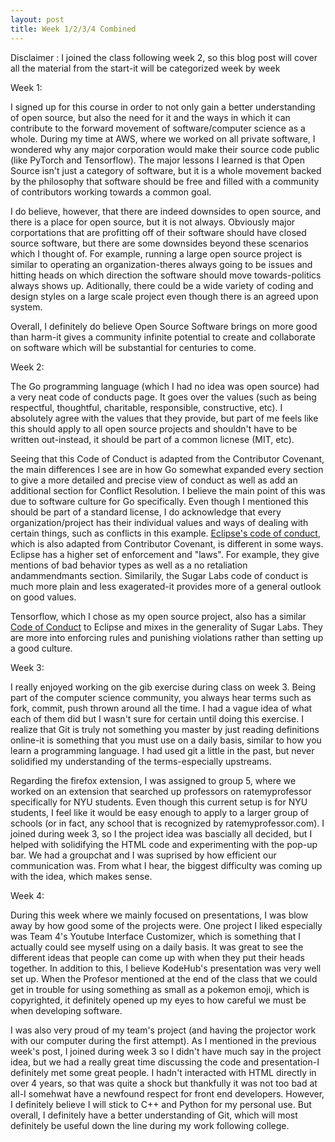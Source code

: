 ```yaml
---
layout: post
title: Week 1/2/3/4 Combined
---
```



Disclaimer : I joined the class following week 2, so this blog post will cover all the material from the start-it will be categorized week by week

Week 1:

I signed up for this course in order to not only gain a better understanding of open source, but also the need for it and the ways in which it can contribute to the forward movement of software/computer science as a whole. During my time at AWS, where we worked on all private software, I wondered why any major corporation would make their source code public (like PyTorch and Tensorflow). The major lessons I learned is that Open Source isn't just a category of software, but it is a whole movement backed by the philosophy that software should be free and filled with a community of contributors working towards a common goal.

I do believe, however, that there are indeed downsides to open source, and there is a place for open source, but it is not always. Obviously major corportations that are profitting off of their software should have closed source software, but there are some downsides beyond these scenarios which I thought of. For example, running a large open source project is similar to operating an organization-theres always going to be issues and hitting heads on which direction the software should move towards-politics always shows up. Aditionally, there could be a wide variety of coding and design styles on a large scale project even though there is an agreed upon system.

Overall, I definitely do believe Open Source Software brings on more good than harm-it gives a community infinite potential to create and collaborate on software which will be substantial for centuries to come.

Week 2:

The Go programming language (which I had no idea was open source) had a very neat code of conducts page. It goes over the values (such as being respectful, thoughtful, charitable, responsible, constructive, etc). I absolutely agree with the values that they provide, but part of me feels like this should apply to all open source projects and shouldn't have to be written out-instead, it should be part of a common licnese (MIT, etc). 

Seeing that this Code of Conduct is adapted from the Contributor Covenant, the main differences I see are in how Go somewhat expanded every section to give a more detailed and precise view of conduct as well as add an additional section for Conflict Resolution. I believe the main point of this was due to software culture for Go specifically. Even though I mentioned this should be part of a standard license, I do acknowledge that every organization/project has their individual values and ways of dealing with certain things, such as conflicts in this example. [Eclipse's code of conduct](https://www.eclipse.org/org/documents/Community_Code_of_Conduct.php), which is also adapted from Contributor Covenant, is different in some ways. Eclipse has a higher set of enforcement and "laws". For example, they give mentions of bad behavior types as well as a no retaliation andammendmants section. Similarily, the Sugar Labs code of conduct is much more plain and less exagerated-it provides more of a general outlook on good values.

Tensorflow, which I chose as my open source project, also has a similar [Code of Conduct](https://chromium.googlesource.com/external/github.com/tensorflow/tensorflow/+/HEAD/CODE_OF_CONDUCT.md) to Eclipse and mixes in the generality of Sugar Labs. They are more into enforcing rules and punishing violations rather than setting up a good culture.

Week 3:


I really enjoyed working on the gib exercise during class on week 3. Being part of the computer science community, you always hear terms such as fork, commit, push thrown around all the time. I had a vague idea of what each of them did but I wasn't sure for certain until doing this exercise. I realize that Git is truly not something you master by just reading definitions online-it is something that you must use on a daily basis, similar to how you learn a programming language. I had used git a little in the past, but never solidified my understanding of the terms-especially upstreams.

Regarding the firefox extension, I was assigned to group 5, where we worked on an extension that searched up professors on ratemyprofessor specifically for NYU students. Even though this current setup is for NYU students, I feel like it would be easy enough to apply to a larger group of schools (or in fact, any school that is recognized by ratemyprofessor.com). I joined during week 3, so I the project idea was bascially all decided, but I helped with solidifying the HTML code and experimenting with the pop-up bar. We had a groupchat and I was suprised by how efficient our communication was. From what I hear, the biggest difficulty was coming up with the idea, which makes sense.

Week 4:

During this week where we mainly focused on presentations, I was blow away by how good some of the projects were. One project I liked especially was Team 4's Youtube Interface Customizer, which is something that I actually could see myself using on a daily basis. It was great to see the different ideas that people can come up with when they put their heads together. In addition to this, I believe KodeHub's presentation was very well set up. When the Profesor mentioned at the end of the class that we could get in trouble for using something as small as a pokemon emoji, which is copyrighted, it definitely opened up my eyes to how careful we must be when developing software.

I was also very proud of my team's project (and having the projector work with our computer during the first attempt). As I mentioned in the previous week's post, I joined during week 3 so I didn't have much say in the project idea, but we had a really great time discussing the code and presentation-I definitely met some great people. I hadn't interacted with HTML directly in over 4 years, so that was quite a shock but thankfully it was not too bad at all-I somehwat have a newfound respect for front end developers. However, I definitely believe I will stick to C++ and Python for my personal use. But overall, I definitely have a better understanding of Git, which will most definitely be useful down the line during my work following college.
